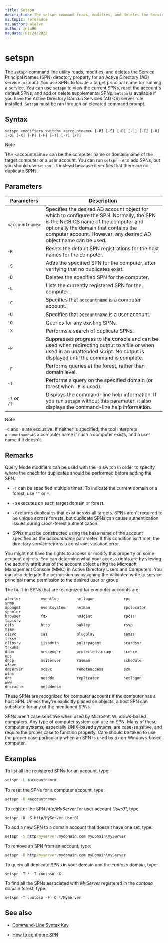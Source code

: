 ```yaml
---
title: Setspn
description: The setspn command reads, modifies, and deletes the Service Principal Names (SPN) directory property for an Active Directory service account.
ms.topic: reference
ms.author: alalve
author: xelu86
ms.date: 03/24/2025
---
```



# setspn

The `setspn` command line utility reads, modifies, and deletes the Service Principal Names (SPN) directory property for an Active Directory (AD) service account. You use SPNs to locate a target principal name for running a service. You can use `setspn` to view the current SPNs, reset the account's default SPNs, and add or delete supplemental SPNs. `Setspn` is available if you have the Active Directory Domain Services (AD DS) server role installed. `Setspn` must be ran through an elevated command prompt.

## Syntax

```
setspn <modifiers switch> <accountname> [-R] [-S] [-D] [-L] [-C] [-U] [-Q] [-X] [-P] [-F] [-T] [-?] [/?]
```

> [!NOTE]
> The \<accountname> can be the computer name or domain\\name of the target computer or a user account. You can run `setspn -A` to add SPNs, but you should use `setspn -S` instead because it verifies that there are no duplicate SPNs.

## Parameters

| Parameters | Description |
|--|--|
| `<accountname>` | Specifies the desired AD account object for which to configure the SPN. Normally, the SPN is the NetBIOS name of the computer and optionally the domain that contains the computer account. However, any desired AD object name can be used. |
| `-R` | Resets the default SPN registrations for the host names for the computer. |
| `-S` | Adds the specified SPN for the computer, after verifying that no duplicates exist. |
| `-D` | Deletes the specified SPN for the computer. |
| `-L` | Lists the currently registered SPN for the computer. |
| `-C` | Specifies that `accountname` is a computer account. |
| `-U` | Specifies that `accountname` is a user account. |
| `-Q` | Queries for any existing SPNs. |
| `-X` | Performs a search of duplicate SPNs. |
| `-P` | Suppresses progress to the console and can be used when redirecting output to a file or when used in an unattended script. No output is displayed until the command is complete. |
| `-F` | Performs queries at the forest, rather than domain level. |
| `-T` | Performs a query on the specified domain (or forest when `-F` is used). |
| `-?` or <br>`/?` | Displays the command-line help information. If you run `setspn` without this parameter, it also displays the command-line help information. |

> [!NOTE]
> `-C` and `-U` are exclusive. If neither is specified, the tool interprets `accountname` as a computer name if such a computer exists, and a user name if it doesn't.

## Remarks

Query Mode modifiers can be used with the `-S` switch in order to specify where the check for duplicates should be performed before adding the SPN.

- `-T` can be specified multiple times. To indicate the current domain or a forest, use `""` or `*`.

- `-Q` executes on each target domain or forest.

- `-X` returns duplicates that exist across all targets. SPNs aren't required to be unique across forests, but duplicate SPNs can cause authentication issues during cross-forest authentication.

- SPNs must be constructed using the base name of the account specified as the _accountname_ parameter. If this condition isn't met, the directory service returns a constraint violation error.

You might not have the rights to access or modify this property on some account objects. You can determine what your access rights are by viewing the security attributes of the account object using the Microsoft Management Console (MMC) in Active Directory Users and Computers. You can also delegate the permission by assigning the Validated write to service principal name permission to the desired user or group.

The built-in SPNs that are recognized for computer accounts are:

```
alerter         eventlog        netlogon             rpc            snmp
appmgmt         eventsystem     netman               rpclocator     spooler
browser         fax             nmagent              rpcss          tapisrv
cifs            http            oakley               rsvp           time
cisvc           ias             plugplay             samss          trksvr
clipsrv         iisadmin        policyagent          scardsvr       trkwks
dcom            messenger       protectedstorage     scesrv         ups
dhcp            msiserver       rasman               schedule       w3svc
dmserver        mcsvc           remoteaccess         scm            wins
dns             netdde          replicator           seclogon       www
dnscache        netddedsm
```

These SPNs are recognized for computer accounts if the computer has a host SPN. Unless they're explicitly placed on objects, a host SPN can substitute for any of the mentioned SPNs.

SPNs aren't case sensitive when used by Microsoft Windows-based computers. Any type of computer system can use an SPN. Many of these computer systems, especially UNIX-based systems, are case-sensitive, and require the proper case to function properly. Care should be taken to use the proper case particularly when an SPN is used by a non-Windows-based computer.

## Examples

To list all the registered SPNs for an account, type:

```cmd
setspn -L <accountname>
```

To reset the SPNs for a computer account, type:

```cmd
setspn -R <accountname>
```

To register the SPN _http/MyServer_ for user account _User01_, type:

```
setspn -U -S http/MyServer User01
```

To add a new SPN to a domain account that doesn't have one set, type:

```cmd
setspn -S http/myserver.mydomain.com myDomain\myServer
```

To remove an SPN from an account, type:

```cmd
setspn -D http/myserver.mydomain.com myDomain\myServer
```

To query all duplicate SPNs in your domain and the _contoso_ domain, type:

```
setspn -T * -T contoso -X
```

To find all the SPNs associated with _MyServer_ registered in the _contoso_ domain forest, type:

```
setspn -T contoso -F -Q */MyServer
```

## See also

- [Command-Line Syntax Key](/windows-server/administration/windows-commands/command-line-syntax-key)

- [How to configure SPN](/windows-server/identity/ad-ds/manage/how-to-configure-spn)
